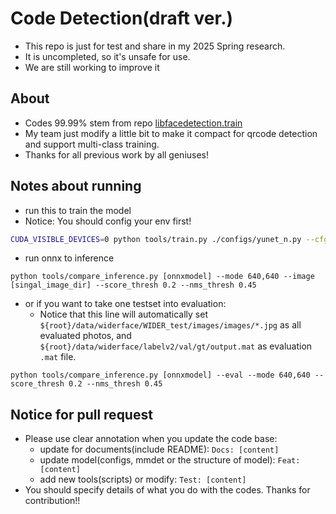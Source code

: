 # Code Detection(draft ver.)

- This repo is just for test and share in my 2025 Spring research.
- It is uncompleted, so it's unsafe for use.
- We are still working to improve it

## About

- Codes 99.99% stem from repo [libfacedetection.train](https://github.com/ShiqiYu/libfacedetection.train)
- My team just modify a little bit to make it compact for qrcode detection and support multi-class training.
- Thanks for all previous work by all geniuses!

## Notes about running

- run this to train the model
- Notice: You should config your env first!

```sh
CUDA_VISIBLE_DEVICES=0 python tools/train.py ./configs/yunet_n.py --cfg-options runner.max_epochs=1
```


- run onnx to inference

```
python tools/compare_inference.py [onnxmodel] --mode 640,640 --image [singal_image_dir] --score_thresh 0.2 --nms_thresh 0.45
```

- or if you want to take one testset into evaluation:
    - Notice that this line will automatically set `${root}/data/widerface/WIDER_test/images/images/*.jpg` as all evaluated photos, and `${root}/data/widerface/labelv2/val/gt/output.mat` as evaluation `.mat` file.

```
python tools/compare_inference.py [onnxmodel] --eval --mode 640,640 --score_thresh 0.2 --nms_thresh 0.45
```

## Notice for pull request

- Please use clear annotation when you update the code base:
    - update for documents(include README): `Docs: [content]`
    - update model(configs, mmdet or the structure of model): `Feat: [content]`
    - add new tools(scripts) or modify: `Test: [content]`
- You should specify details of what you do with the codes. Thanks for contribution!!